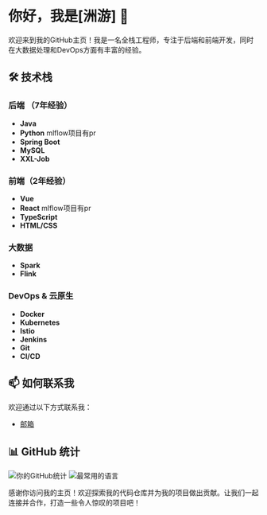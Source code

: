 # 你好，我是[洲游] 👋

欢迎来到我的GitHub主页！我是一名全栈工程师，专注于后端和前端开发，同时在大数据处理和DevOps方面有丰富的经验。

## 🛠️ 技术栈

### 后端 （7年经验）
- **Java**
- **Python**  mlflow项目有pr
- **Spring Boot**
- **MySQL**
- **XXL-Job**

### 前端（2年经验）
- **Vue**
- **React**    mlflow项目有pr
- **TypeScript**
- **HTML/CSS**

### 大数据
- **Spark**
- **Flink**

### DevOps & 云原生
- **Docker**
- **Kubernetes**
- **Istio**
- **Jenkins**
- **Git**
- **CI/CD**

## 📫 如何联系我

欢迎通过以下方式联系我：
- [邮箱](mailto:zhouyou9505@gmail.com)

## 📊 GitHub 统计

![你的GitHub统计](https://github-readme-stats.vercel.app/api?username=your-username&show_icons=true&theme=radical)
![最常用的语言](https://github-readme-stats.vercel.app/api/top-langs/?username=your-username&layout=compact&theme=radical)


感谢你访问我的主页！欢迎探索我的代码仓库并为我的项目做出贡献。让我们一起连接并合作，打造一些令人惊叹的项目吧！

